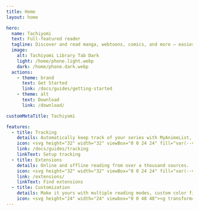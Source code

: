 ```yaml
---
title: Home
layout: home

hero:
  name: Tachiyomi
  text: Full-featured reader
  tagline: Discover and read manga, webtoons, comics, and more – easier than ever on your Android device.
  image:
    alt: Tachiyomi Library Tab Dark
    light: /home/phone.light.webp
    dark: /home/phone.dark.webp
  actions:
    - theme: brand
      text: Get Started
      link: /docs/guides/getting-started
    - theme: alt
      text: Download
      link: /download/

customMetaTitle: Tachiyomi

features:
  - title: Tracking
    details: Automatically keep track of your series with MyAnimeList, AniList, Kitsu, and more.
    icon: <svg height="32" width="32" viewBox="0 0 24 24" fill="var(--vp-c-green-3)" fill-rule="nonzero"><path d="M16.5 11.74C16.5 11.15 16.43 10.58 16.36 10H19.74C19.82 10.33 19.89 10.67 19.93 11C20.65 11.07 21.34 11.23 22 11.5C21.71 6.21 17.35 2 12 2C6.47 2 2 6.5 2 12C2 17.5 6.5 22 12 22C12.87 22 13.71 21.88 14.5 21.67C13.71 20.71 13.18 19.5 13.04 18.2C12.73 18.81 12.39 19.4 12 19.96C11.17 18.76 10.5 17.43 10.09 16H13.18C13.35 15.28 13.64 14.61 14.03 14H9.66C9.56 13.34 9.5 12.68 9.5 12S9.56 10.65 9.66 10H14.34C14.43 10.65 14.5 11.32 14.5 12C14.5 12.5 14.46 13 14.4 13.5C14.97 12.76 15.68 12.17 16.5 11.74M4.26 14C4.1 13.36 4 12.69 4 12S4.1 10.64 4.26 10H7.64C7.56 10.66 7.5 11.32 7.5 12S7.56 13.34 7.64 14H4.26M5.08 16H8C8.35 17.25 8.8 18.45 9.4 19.56C7.57 18.93 6.03 17.65 5.08 16M8 8H5.08C6.03 6.34 7.57 5.06 9.4 4.44C8.8 5.55 8.35 6.75 8 8M10.09 8C10.5 6.57 11.17 5.23 12 4.03C12.83 5.23 13.5 6.57 13.91 8H10.09M18.92 8H15.97C15.65 6.75 15.19 5.55 14.59 4.44C16.43 5.07 17.96 6.34 18.92 8M23 17.5C23 18.32 22.75 19.08 22.33 19.71L21.24 18.62C21.41 18.28 21.5 17.9 21.5 17.5C21.5 16.12 20.38 15 19 15V16.5L16.75 14.25L19 12V13.5C21.21 13.5 23 15.29 23 17.5M19 18.5L21.25 20.75L19 23V21.5C16.79 21.5 15 19.71 15 17.5C15 16.68 15.25 15.92 15.67 15.29L16.76 16.38C16.59 16.72 16.5 17.1 16.5 17.5C16.5 18.88 17.62 20 19 20V18.5Z" /></svg>
    link: /docs/guides/tracking
    linkText: Setup tracking
  - title: Extensions
    details: Online and offline reading from over a thousand sources.
    icon: <svg height="32" width="32" viewBox="0 0 24 24" fill="var(--vp-c-yellow-2)" fill-rule="nonzero"><path d="M21,16.5C21,16.88 20.79,17.21 20.47,17.38L12.57,21.82C12.41,21.94 12.21,22 12,22C11.79,22 11.59,21.94 11.43,21.82L3.53,17.38C3.21,17.21 3,16.88 3,16.5V7.5C3,7.12 3.21,6.79 3.53,6.62L11.43,2.18C11.59,2.06 11.79,2 12,2C12.21,2 12.41,2.06 12.57,2.18L20.47,6.62C20.79,6.79 21,7.12 21,7.5V16.5M12,4.15L10.11,5.22L16,8.61L17.96,7.5L12,4.15M6.04,7.5L12,10.85L13.96,9.75L8.08,6.35L6.04,7.5M5,15.91L11,19.29V12.58L5,9.21V15.91M19,15.91V9.21L13,12.58V19.29L19,15.91Z" /></svg>
    link: /extensions/
    linkText: Find extensions
  - title: Customization
    details: Make it yours with multiple reading modes, custom color filters, and many other settings.
    icon: <svg height="24" width="24" viewbox="0 0 48 48"><g transform="scale(0.013200,-0.013200)"><path class="st0" d="M1761.7-8.5l-305-5l13.3-163.3c6.7-88.3,13.3-198.3,13.3-245v-83.3H800H116.7l5-298.3l5-298.3l111.7,11.7 c253.3,23.3,1691.7,30,2436.7,11.7c426.7-11.7,786.7-23.3,800-26.7c21.7-6.7,25,33.3,25,296.7v303.3l-638.3-6.7 c-350-3.3-663.3,0-696.7,5l-58.3,11.7l5,250c5,213.3,1.7,248.3-20,245C2078.3-1.9,1930-6.9,1761.7-8.5z" fill="var(--vp-c-brand)" fill-rule="nonzero"></path><path class="st0" d="M816.7-1290.2c-213.3-83.3-266.7-111.7-263.3-135c1.7-16.7,36.7-121.7,78.3-233.3 c96.7-255,206.7-640,276.7-963.3c30-136.7,56.7-251.7,58.3-255c3.3-3.3,138.3,41.7,303.3,100l298.3,105l-20,100 c-58.3,280-413.3,1393.3-445,1390C1091.7-1183.5,963.3-1231.9,816.7-1290.2z" fill="var(--vp-c-brand)" fill-rule="nonzero"></path><path class="st0" d="M2376.7-1458.5c-173.3-695-381.7-1386.7-451.7-1501.7l-31.7-51.7l-288.3-5c-333.3-5-1521.7,15-1571.7,26.7 c-31.7,8.3-33.3,0-33.3-300v-310l83.3,10c46.7,5,863.3,15,1816.7,20l1733.3,11.7v293.3v293.3l-141.7-11.7 c-78.3-5-325-11.7-548.3-11.7c-318.3-1.7-403.3,3.3-396.7,20c5,10,36.7,83.3,70,161.7C2725-2560.2,3110-1375.2,3090-1356.9 c-6.7,6.7-543.3,156.7-608.3,171.7C2448.3-1178.5,2441.7-1196.9,2376.7-1458.5z" fill="var(--vp-c-brand)" fill-rule="nonzero"></path></g></svg>
---
```

